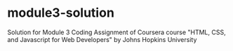 # module3-solution
Solution for Module 3 Coding Assignment of Coursera course "HTML, CSS, and Javascript for Web Developers" by Johns Hopkins University
